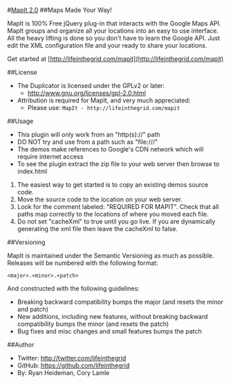 #[MapIt 2.0](http://lifeinthegrid.com/mapit)
##Maps Made Your Way!

MapIt is 100% Free jQuery plug-in that interacts with the Google Maps API. MapIt groups and organize all your locations into an easy to use interface. 
All the heavy lifting is done so you don't have to learn the Google API. Just edit the XML configuration file and your ready to share your locations.  


Get started at [http://lifeinthegrid.com/mapit](http://lifeinthegrid.com/mapit)

##License
- The Duplicator is licensed under the GPLv2 or later:
  - http://www.gnu.org/licenses/gpl-2.0.html
- Attribution is required for MapIt, and very much appreciated:
  - Please use: `MapIt - http://lifeinthegrid.com/mapit`

##Usage
- This plugin will only work from an  "http(s)://" path 
- DO NOT try and use from a path such as "file:///"
- The demos make references to Google's CDN network which will require internet access
- To see the plugin extract the zip file to your web server then browse to index.html

1. The easiest way to get started is to copy an existing demos source code.
2. Move the source code to the location on your web server.
3. Look for the comment labeled: "REQUIRED FOR MAPIT". Check that all paths map correctly to the locations of where you moved each file.
4. Do not set "cacheXml" to true until you go live.  If you are dynamically generating the xml file then leave the cacheXml to false.


##Versioning

MapIt is maintained under the Semantic Versioning as much as possible. Releases will be numbered with the following format:

`<major>.<minor>.<patch>`

And constructed with the following guidelines:

* Breaking backward compatibility bumps the major (and resets the minor and patch)
* New additions, including new features, without breaking backward compatibility bumps the minor (and resets the patch)
* Bug fixes and misc changes and small features bumps the patch


##Author
- Twitter: http://twitter.com/lifeinthegrid
- GitHub: https://github.com/lifeinthegrid
- By: Ryan Heideman, Cory Lamle

